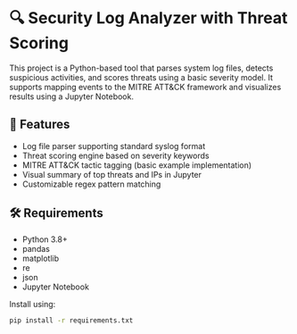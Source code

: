 # 🔍 Security Log Analyzer with Threat Scoring

This project is a Python-based tool that parses system log files, detects suspicious activities, and scores threats using a basic severity model. It supports mapping events to the MITRE ATT&CK framework and visualizes results using a Jupyter Notebook.

## 🚀 Features
- Log file parser supporting standard syslog format
- Threat scoring engine based on severity keywords
- MITRE ATT&CK tactic tagging (basic example implementation)
- Visual summary of top threats and IPs in Jupyter
- Customizable regex pattern matching

## 🛠 Requirements
- Python 3.8+
- pandas
- matplotlib
- re
- json
- Jupyter Notebook

Install using:
```bash
pip install -r requirements.txt
